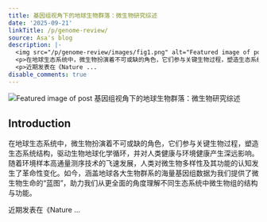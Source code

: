 ```yaml
---
title: 基因组视角下的地球生物群落：微生物研究综述
date: '2025-09-21'
linkTitle: /p/genome-review/
source: Asa's blog
description: |-
  <img src="/p/genome-review/images/fig1.png" alt="Featured image of post 基因组视角下的地球生物群落：微生物研究综述" /><h2 id="introduction">Introduction</h2>
  <p>在地球生态系统中，微生物扮演着不可或缺的角色，它们参与关键生物过程，塑造生态系统结构，驱动生物地球化学循环，并对人类健康与环境健康产生深远影响。随着环境样本高通量测序技术的飞速发展，人类对微生物多样性及其功能的认知发生了革命性变化。如今，涵盖地球各大生物群系的海量基因组数据为我们提供了微生物生命的“蓝图”，助力我们从更全面的角度理解不同生态系统中微生物组的结构与功能。</p>
  <p>近期发表在《Nature ...
disable_comments: true
---
```

<img src="/p/genome-review/images/fig1.png" alt="Featured image of post 基因组视角下的地球生物群落：微生物研究综述" /><h2 id="introduction">Introduction</h2>
<p>在地球生态系统中，微生物扮演着不可或缺的角色，它们参与关键生物过程，塑造生态系统结构，驱动生物地球化学循环，并对人类健康与环境健康产生深远影响。随着环境样本高通量测序技术的飞速发展，人类对微生物多样性及其功能的认知发生了革命性变化。如今，涵盖地球各大生物群系的海量基因组数据为我们提供了微生物生命的“蓝图”，助力我们从更全面的角度理解不同生态系统中微生物组的结构与功能。</p>
<p>近期发表在《Nature ...